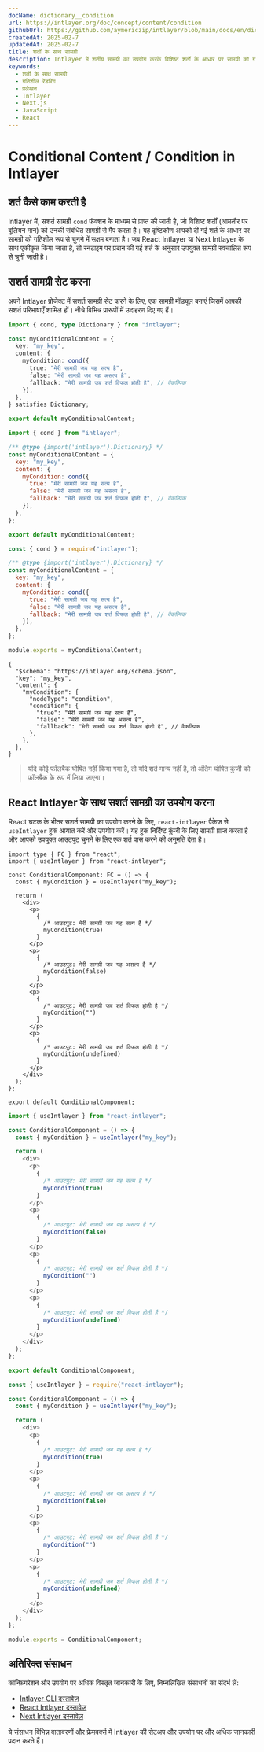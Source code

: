 ```yaml
---
docName: dictionary__condition
url: https://intlayer.org/doc/concept/content/condition
githubUrl: https://github.com/aymericzip/intlayer/blob/main/docs/en/dictionary/condition.md
createdAt: 2025-02-7
updatedAt: 2025-02-7
title: शर्तों के साथ सामग्री
description: Intlayer में शर्तीय सामग्री का उपयोग करके विशिष्ट शर्तों के आधार पर सामग्री को गतिशील रूप से प्रदर्शित करने का तरीका जानें। इस दस्तावेज़ का पालन करें और अपने प्रोजेक्ट में शर्तों को कुशलतापूर्वक लागू करें।
keywords:
  - शर्तों के साथ सामग्री
  - गतिशील रेंडरिंग
  - प्रलेखन
  - Intlayer
  - Next.js
  - JavaScript
  - React
---
```


# Conditional Content / Condition in Intlayer

## शर्त कैसे काम करती है

Intlayer में, सशर्त सामग्री `cond` फ़ंक्शन के माध्यम से प्राप्त की जाती है, जो विशिष्ट शर्तों (आमतौर पर बूलियन मान) को उनकी संबंधित सामग्री से मैप करता है। यह दृष्टिकोण आपको दी गई शर्त के आधार पर सामग्री को गतिशील रूप से चुनने में सक्षम बनाता है। जब React Intlayer या Next Intlayer के साथ एकीकृत किया जाता है, तो रनटाइम पर प्रदान की गई शर्त के अनुसार उपयुक्त सामग्री स्वचालित रूप से चुनी जाती है।

## सशर्त सामग्री सेट करना

अपने Intlayer प्रोजेक्ट में सशर्त सामग्री सेट करने के लिए, एक सामग्री मॉड्यूल बनाएं जिसमें आपकी सशर्त परिभाषाएँ शामिल हों। नीचे विभिन्न प्रारूपों में उदाहरण दिए गए हैं।

```typescript fileName="**/*.content.ts" contentDeclarationFormat="typescript"
import { cond, type Dictionary } from "intlayer";

const myConditionalContent = {
  key: "my_key",
  content: {
    myCondition: cond({
      true: "मेरी सामग्री जब यह सत्य है",
      false: "मेरी सामग्री जब यह असत्य है",
      fallback: "मेरी सामग्री जब शर्त विफल होती है", // वैकल्पिक
    }),
  },
} satisfies Dictionary;

export default myConditionalContent;
```

```javascript fileName="**/*.content.mjs" contentDeclarationFormat="esm"
import { cond } from "intlayer";

/** @type {import('intlayer').Dictionary} */
const myConditionalContent = {
  key: "my_key",
  content: {
    myCondition: cond({
      true: "मेरी सामग्री जब यह सत्य है",
      false: "मेरी सामग्री जब यह असत्य है",
      fallback: "मेरी सामग्री जब शर्त विफल होती है", // वैकल्पिक
    }),
  },
};

export default myConditionalContent;
```

```javascript fileName="**/*.content.cjs" contentDeclarationFormat="commonjs"
const { cond } = require("intlayer");

/** @type {import('intlayer').Dictionary} */
const myConditionalContent = {
  key: "my_key",
  content: {
    myCondition: cond({
      true: "मेरी सामग्री जब यह सत्य है",
      false: "मेरी सामग्री जब यह असत्य है",
      fallback: "मेरी सामग्री जब शर्त विफल होती है", // वैकल्पिक
    }),
  },
};

module.exports = myConditionalContent;
```

```json5 fileName="**/*.content.json" contentDeclarationFormat="json"
{
  "$schema": "https://intlayer.org/schema.json",
  "key": "my_key",
  "content": {
    "myCondition": {
      "nodeType": "condition",
      "condition": {
        "true": "मेरी सामग्री जब यह सत्य है",
        "false": "मेरी सामग्री जब यह असत्य है",
        "fallback": "मेरी सामग्री जब शर्त विफल होती है", // वैकल्पिक
      },
    },
  },
}
```

> यदि कोई फॉलबैक घोषित नहीं किया गया है, तो यदि शर्त मान्य नहीं है, तो अंतिम घोषित कुंजी को फॉलबैक के रूप में लिया जाएगा।

## React Intlayer के साथ सशर्त सामग्री का उपयोग करना

React घटक के भीतर सशर्त सामग्री का उपयोग करने के लिए, `react-intlayer` पैकेज से `useIntlayer` हुक आयात करें और उपयोग करें। यह हुक निर्दिष्ट कुंजी के लिए सामग्री प्राप्त करता है और आपको उपयुक्त आउटपुट चुनने के लिए एक शर्त पास करने की अनुमति देता है।

```tsx fileName="**/*.tsx" codeFormat="typescript"
import type { FC } from "react";
import { useIntlayer } from "react-intlayer";

const ConditionalComponent: FC = () => {
  const { myCondition } = useIntlayer("my_key");

  return (
    <div>
      <p>
        {
          /* आउटपुट: मेरी सामग्री जब यह सत्य है */
          myCondition(true)
        }
      </p>
      <p>
        {
          /* आउटपुट: मेरी सामग्री जब यह असत्य है */
          myCondition(false)
        }
      </p>
      <p>
        {
          /* आउटपुट: मेरी सामग्री जब शर्त विफल होती है */
          myCondition("")
        }
      </p>
      <p>
        {
          /* आउटपुट: मेरी सामग्री जब शर्त विफल होती है */
          myCondition(undefined)
        }
      </p>
    </div>
  );
};

export default ConditionalComponent;
```

```javascript fileName="**/*.mjx" codeFormat="esm"
import { useIntlayer } from "react-intlayer";

const ConditionalComponent = () => {
  const { myCondition } = useIntlayer("my_key");

  return (
    <div>
      <p>
        {
          /* आउटपुट: मेरी सामग्री जब यह सत्य है */
          myCondition(true)
        }
      </p>
      <p>
        {
          /* आउटपुट: मेरी सामग्री जब यह असत्य है */
          myCondition(false)
        }
      </p>
      <p>
        {
          /* आउटपुट: मेरी सामग्री जब शर्त विफल होती है */
          myCondition("")
        }
      </p>
      <p>
        {
          /* आउटपुट: मेरी सामग्री जब शर्त विफल होती है */
          myCondition(undefined)
        }
      </p>
    </div>
  );
};

export default ConditionalComponent;
```

```javascript fileName="**/*.cjs" codeFormat="commonjs"
const { useIntlayer } = require("react-intlayer");

const ConditionalComponent = () => {
  const { myCondition } = useIntlayer("my_key");

  return (
    <div>
      <p>
        {
          /* आउटपुट: मेरी सामग्री जब यह सत्य है */
          myCondition(true)
        }
      </p>
      <p>
        {
          /* आउटपुट: मेरी सामग्री जब यह असत्य है */
          myCondition(false)
        }
      </p>
      <p>
        {
          /* आउटपुट: मेरी सामग्री जब शर्त विफल होती है */
          myCondition("")
        }
      </p>
      <p>
        {
          /* आउटपुट: मेरी सामग्री जब शर्त विफल होती है */
          myCondition(undefined)
        }
      </p>
    </div>
  );
};

module.exports = ConditionalComponent;
```

## अतिरिक्त संसाधन

कॉन्फ़िगरेशन और उपयोग पर अधिक विस्तृत जानकारी के लिए, निम्नलिखित संसाधनों का संदर्भ लें:

- [Intlayer CLI दस्तावेज़](https://github.com/aymericzip/intlayer/blob/main/docs/hi/intlayer_cli.md)
- [React Intlayer दस्तावेज़](https://github.com/aymericzip/intlayer/blob/main/docs/hi/intlayer_with_create_react_app.md)
- [Next Intlayer दस्तावेज़](https://github.com/aymericzip/intlayer/blob/main/docs/hi/intlayer_with_nextjs_15.md)

ये संसाधन विभिन्न वातावरणों और फ्रेमवर्क्स में Intlayer की सेटअप और उपयोग पर और अधिक जानकारी प्रदान करते हैं।
